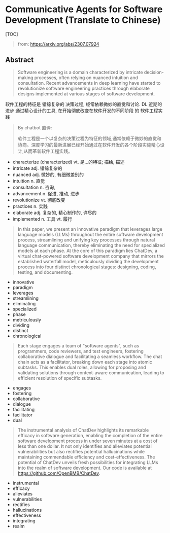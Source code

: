 # Communicative Agents for Software Development (Translate to Chinese)

[TOC]

> from: https://arxiv.org/abs/2307.07924

## Abstract

> Software engineering is a domain characterized by intricate decision-making processes, often relying on nuanced intuition and consultation. Recent advancements in deep learning have started to revolutionize software engineering practices through elaborate designs implemented at various stages of software development. 

软件工程的特征是 错综复杂的 决策过程, 经常依赖微妙的直觉和讨论. DL 近期的进步 通过精心设计的工具,  在开始彻底改变在软件开发的不同阶段 的 软件工程实践

> By chatbot 直译:
>
> 软件工程是一个以复杂的决策过程为特征的领域,通常依赖于微妙的直觉和协商。深度学习的最新进展已经开始通过在软件开发的各个阶段实施精心设计,从而革新软件工程实践。

* characterize (characterized) vt. 是...的特征; 描绘, 描述
* intricate adj. 错综复杂的
* nuanced adj. 微妙的, 有细微差别的
* intuition n. 直觉
* consultation n. 咨询,
* advancement n. 促进, 推动, 进步
* revolutionize vt. 彻底改变
* practices n. 实践
* elaborate adj. 复杂的, 精心制作的, 详尽的
* implemented n. 工具 vt. 履行

> In this paper, we present an innovative paradigm that leverages large language models (LLMs) throughout the entire software development process, streamlining and unifying key processes through natural language communication, thereby eliminating the need for specialized models at each phase. At the core of this paradigm lies ChatDev, a virtual chat-powered software development company that mirrors the established waterfall model, meticulously dividing the development process into four distinct chronological stages: designing, coding, testing, and documenting. 



* innovative
* paradigm
* leverages
* streamlining
* eliminating
* specialized
* phase
* metriculously
* dividing
* distinct
* chronological

> Each stage engages a team of "software agents", such as programmers, code reviewers, and test engineers, fostering collaborative dialogue and facilitating a seamless workflow. The chat chain acts as a facilitator, breaking down each stage into atomic subtasks. This enables dual roles, allowing for proposing and validating solutions through context-aware communication, leading to efficient resolution of specific subtasks. 

* engages
* fostering
* collaborative
* dialogue
* facilitating
* facilitator
* dual

> The instrumental analysis of ChatDev highlights its remarkable efficacy in software generation, enabling the completion of the entire software development process in under seven minutes at a cost of less than one dollar. It not only identifies and alleviates potential vulnerabilities but also rectifies potential hallucinations while maintaining commendable efficiency and cost-effectiveness. The potential of ChatDev unveils fresh possibilities for integrating LLMs into the realm of software development. Our code is available at https://github.com/OpenBMB/ChatDev.

* instrumental
* efficacy
* alleviates
* vulnerabilities
* rectifies
* hallucinations
* effectiveness
* integrating
* realm


